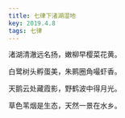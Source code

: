 ```yaml
---
title: 七律下渚湖湿地
key: 2019.4.8
tags: 七律
---
```


渚湖清澈远名扬，嫩柳早樱菜花黄。

白鹭树头孵蛋美，朱鹮圈角嘬虾香。

天鹅云处藏霞影，野鹤波中得月光。

草色苇烟是生态，天然一景在水乡。

</br>

